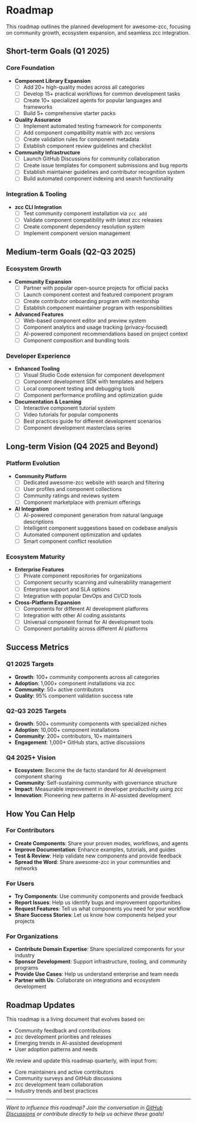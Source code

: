 # Roadmap

This roadmap outlines the planned development for awesome-zcc, focusing on community growth, ecosystem expansion, and seamless zcc integration.

## Short-term Goals (Q1 2025)

### Core Foundation
- **Component Library Expansion**
  - [ ] Add 20+ high-quality modes across all categories
  - [ ] Develop 15+ practical workflows for common development tasks
  - [ ] Create 10+ specialized agents for popular languages and frameworks
  - [ ] Build 5+ comprehensive starter packs

- **Quality Assurance**
  - [ ] Implement automated testing framework for components
  - [ ] Add component compatibility matrix with zcc versions
  - [ ] Create validation rules for component metadata
  - [ ] Establish component review guidelines and checklist

- **Community Infrastructure**
  - [ ] Launch GitHub Discussions for community collaboration
  - [ ] Create issue templates for component submissions and bug reports
  - [ ] Establish maintainer guidelines and contributor recognition system
  - [ ] Build automated component indexing and search functionality

### Integration & Tooling
- **zcc CLI Integration**
  - [ ] Test community component installation via `zcc add`
  - [ ] Validate component compatibility with latest zcc releases
  - [ ] Create component dependency resolution system
  - [ ] Implement component version management

## Medium-term Goals (Q2-Q3 2025)

### Ecosystem Growth
- **Community Expansion**
  - [ ] Partner with popular open-source projects for official packs
  - [ ] Launch component contest and featured component program
  - [ ] Create contributor onboarding program with mentorship
  - [ ] Establish component maintainer program with responsibilities

- **Advanced Features**
  - [ ] Web-based component editor and preview system
  - [ ] Component analytics and usage tracking (privacy-focused)
  - [ ] AI-powered component recommendations based on project context
  - [ ] Component composition and bundling tools

### Developer Experience
- **Enhanced Tooling**
  - [ ] Visual Studio Code extension for component development
  - [ ] Component development SDK with templates and helpers
  - [ ] Local component testing and debugging tools
  - [ ] Component performance profiling and optimization guide

- **Documentation & Learning**
  - [ ] Interactive component tutorial system
  - [ ] Video tutorials for popular components
  - [ ] Best practices guide for different development scenarios
  - [ ] Component development masterclass series

## Long-term Vision (Q4 2025 and Beyond)

### Platform Evolution
- **Community Platform**
  - [ ] Dedicated awesome-zcc website with search and filtering
  - [ ] User profiles and component collections
  - [ ] Community ratings and reviews system
  - [ ] Component marketplace with premium offerings

- **AI Integration**
  - [ ] AI-powered component generation from natural language descriptions
  - [ ] Intelligent component suggestions based on codebase analysis
  - [ ] Automated component optimization and updates
  - [ ] Smart component conflict resolution

### Ecosystem Maturity
- **Enterprise Features**
  - [ ] Private component repositories for organizations
  - [ ] Component security scanning and vulnerability management
  - [ ] Enterprise support and SLA options
  - [ ] Integration with popular DevOps and CI/CD tools

- **Cross-Platform Expansion**
  - [ ] Components for different AI development platforms
  - [ ] Integration with other AI coding assistants
  - [ ] Universal component format for AI development tools
  - [ ] Component portability across different AI platforms

## Success Metrics

### Q1 2025 Targets
- **Growth**: 100+ community components across all categories
- **Adoption**: 1,000+ component installations via zcc
- **Community**: 50+ active contributors
- **Quality**: 95% component validation success rate

### Q2-Q3 2025 Targets
- **Growth**: 500+ community components with specialized niches
- **Adoption**: 10,000+ component installations
- **Community**: 200+ contributors, 10+ maintainers
- **Engagement**: 1,000+ GitHub stars, active discussions

### Q4 2025+ Vision
- **Ecosystem**: Become the de facto standard for AI development component sharing
- **Community**: Self-sustaining community with governance structure
- **Impact**: Measurable improvement in developer productivity using zcc
- **Innovation**: Pioneering new patterns in AI-assisted development

## How You Can Help

### For Contributors
- **Create Components**: Share your proven modes, workflows, and agents
- **Improve Documentation**: Enhance examples, tutorials, and guides  
- **Test & Review**: Help validate new components and provide feedback
- **Spread the Word**: Share awesome-zcc in your communities and networks

### For Users
- **Try Components**: Use community components and provide feedback
- **Report Issues**: Help us identify bugs and improvement opportunities
- **Request Features**: Tell us what components you need for your workflow
- **Share Success Stories**: Let us know how components helped your projects

### For Organizations
- **Contribute Domain Expertise**: Share specialized components for your industry
- **Sponsor Development**: Support infrastructure, tooling, and community programs
- **Provide Use Cases**: Help us understand enterprise and team needs
- **Partner with Us**: Collaborate on integrations and ecosystem development

## Roadmap Updates

This roadmap is a living document that evolves based on:
- Community feedback and contributions
- zcc development priorities and releases  
- Emerging trends in AI-assisted development
- User adoption patterns and needs

We review and update this roadmap quarterly, with input from:
- Core maintainers and active contributors
- Community surveys and GitHub discussions
- zcc development team collaboration
- Industry trends and best practices

---

*Want to influence this roadmap? Join the conversation in [GitHub Discussions](https://github.com/zcc-community/awesome-zcc/discussions) or contribute directly to help us achieve these goals!*